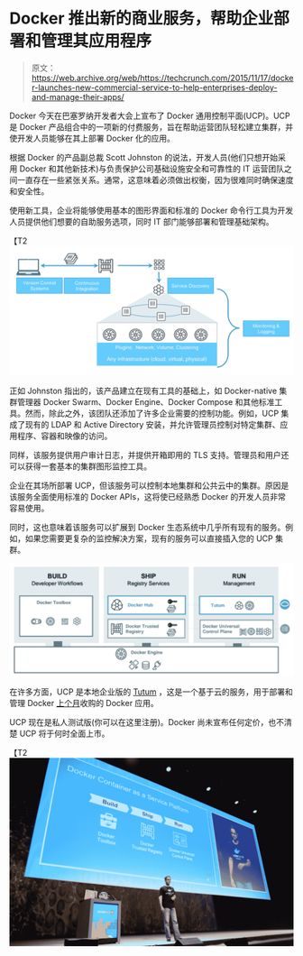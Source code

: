 # Docker 推出新的商业服务，帮助企业部署和管理其应用程序 

> 原文：<https://web.archive.org/web/https://techcrunch.com/2015/11/17/docker-launches-new-commercial-service-to-help-enterprises-deploy-and-manage-their-apps/>

Docker 今天在巴塞罗纳开发者大会上宣布了 Docker 通用控制平面(UCP)。UCP 是 Docker 产品组合中的一项新的付费服务，旨在帮助运营团队轻松建立集群，并使开发人员能够在其上部署 Docker 化的应用。

根据 Docker 的产品副总裁 Scott Johnston 的说法，开发人员(他们只想开始采用 Docker 和其他新技术)与负责保护公司基础设施安全和可靠性的 IT 运营团队之间一直存在一些紧张关系。通常，这意味着必须做出权衡，因为很难同时确保速度和安全性。

使用新工具，企业将能够使用基本的图形界面和标准的 Docker 命令行工具为开发人员提供他们想要的自助服务选项，同时 IT 部门能够部署和管理基础架构。

【T2![docker_control_plane_schematics](img/d83b3614649d4384ccfdb74ede1d66cc.png)

正如 Johnston 指出的，该产品建立在现有工具的基础上，如 Docker-native 集群管理器 Docker Swarm、Docker Engine、Docker Compose 和其他标准工具。然而，除此之外，该团队还添加了许多企业需要的控制功能。例如，UCP 集成了现有的 LDAP 和 Active Directory 安装，并允许管理员控制对特定集群、应用程序、容器和映像的访问。

同样，该服务提供用户审计日志，并提供开箱即用的 TLS 支持。管理员和用户还可以获得一套基本的集群图形监控工具。

企业在其场所部署 UCP，但该服务可以控制本地集群和公共云中的集群。原因是该服务全面使用标准的 Docker APIs，这将使已经熟悉 Docker 的开发人员非常容易使用。

同时，这也意味着该服务可以扩展到 Docker 生态系统中几乎所有现有的服务。例如，如果您需要更复杂的监控解决方案，现有的服务可以直接插入您的 UCP 集群。

[![tutum_ucp](img/bc5922adb9d4b184321d6fff118b9769.png)](https://web.archive.org/web/20221007114825/https://beta.techcrunch.com/wp-content/uploads/2015/11/tutum_ups.png)

在许多方面，UCP 是本地企业版的 [Tutum](https://web.archive.org/web/20221007114825/https://www.tutum.co/) ，这是一个基于云的服务，用于部署和管理 Docker [上个月](https://web.archive.org/web/20221007114825/https://blog.docker.com/2015/10/docker-acquires-tutum/)收购的 Docker 应用。

UCP 现在是私人测试版(你可以在这里注册)。Docker 尚未宣布任何定价，也不清楚 UCP 将于何时全面上市。

【T2![control_plane_2](img/04280c70d167b76bf15937317f58a07f.png)
